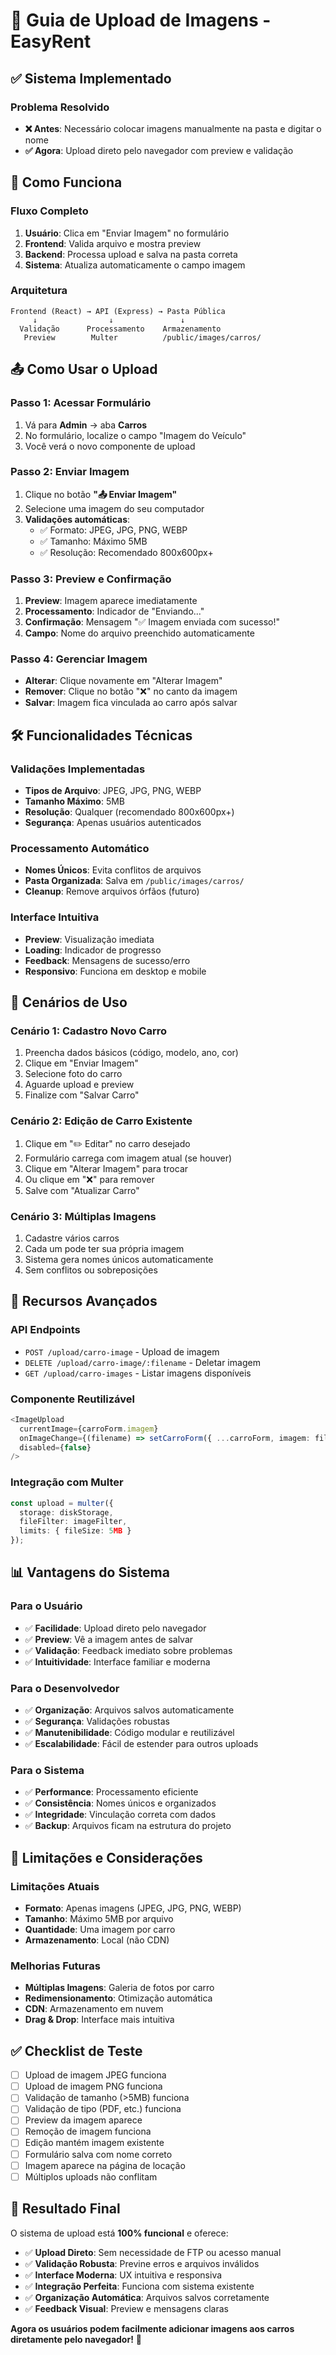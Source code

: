 # 📸 Guia de Upload de Imagens - EasyRent

## ✅ **Sistema Implementado**

### **Problema Resolvido**
- **❌ Antes**: Necessário colocar imagens manualmente na pasta e digitar o nome
- **✅ Agora**: Upload direto pelo navegador com preview e validação

## 🚀 **Como Funciona**

### **Fluxo Completo**
1. **Usuário**: Clica em "Enviar Imagem" no formulário
2. **Frontend**: Valida arquivo e mostra preview
3. **Backend**: Processa upload e salva na pasta correta
4. **Sistema**: Atualiza automaticamente o campo imagem

### **Arquitetura**
```
Frontend (React) → API (Express) → Pasta Pública
     ↓                ↓               ↓
  Validação      Processamento    Armazenamento
   Preview        Multer          /public/images/carros/
```

## 📤 **Como Usar o Upload**

### **Passo 1: Acessar Formulário**
1. Vá para **Admin** → aba **Carros**
2. No formulário, localize o campo "Imagem do Veículo"
3. Você verá o novo componente de upload

### **Passo 2: Enviar Imagem**
1. Clique no botão **"📤 Enviar Imagem"**
2. Selecione uma imagem do seu computador
3. **Validações automáticas**:
   - ✅ Formato: JPEG, JPG, PNG, WEBP
   - ✅ Tamanho: Máximo 5MB
   - ✅ Resolução: Recomendado 800x600px+

### **Passo 3: Preview e Confirmação**
1. **Preview**: Imagem aparece imediatamente
2. **Processamento**: Indicador de "Enviando..."
3. **Confirmação**: Mensagem "✅ Imagem enviada com sucesso!"
4. **Campo**: Nome do arquivo preenchido automaticamente

### **Passo 4: Gerenciar Imagem**
- **Alterar**: Clique novamente em "Alterar Imagem"
- **Remover**: Clique no botão "❌" no canto da imagem
- **Salvar**: Imagem fica vinculada ao carro após salvar

## 🛠️ **Funcionalidades Técnicas**

### **Validações Implementadas**
- **Tipos de Arquivo**: JPEG, JPG, PNG, WEBP
- **Tamanho Máximo**: 5MB
- **Resolução**: Qualquer (recomendado 800x600px+)
- **Segurança**: Apenas usuários autenticados

### **Processamento Automático**
- **Nomes Únicos**: Evita conflitos de arquivos
- **Pasta Organizada**: Salva em `/public/images/carros/`
- **Cleanup**: Remove arquivos órfãos (futuro)

### **Interface Intuitiva**
- **Preview**: Visualização imediata
- **Loading**: Indicador de progresso
- **Feedback**: Mensagens de sucesso/erro
- **Responsivo**: Funciona em desktop e mobile

## 🎯 **Cenários de Uso**

### **Cenário 1: Cadastro Novo Carro**
1. Preencha dados básicos (código, modelo, ano, cor)
2. Clique em "Enviar Imagem"
3. Selecione foto do carro
4. Aguarde upload e preview
5. Finalize com "Salvar Carro"

### **Cenário 2: Edição de Carro Existente**
1. Clique em "✏️ Editar" no carro desejado
2. Formulário carrega com imagem atual (se houver)
3. Clique em "Alterar Imagem" para trocar
4. Ou clique em "❌" para remover
5. Salve com "Atualizar Carro"

### **Cenário 3: Múltiplas Imagens**
1. Cadastre vários carros
2. Cada um pode ter sua própria imagem
3. Sistema gera nomes únicos automaticamente
4. Sem conflitos ou sobreposições

## 🔧 **Recursos Avançados**

### **API Endpoints**
- `POST /upload/carro-image` - Upload de imagem
- `DELETE /upload/carro-image/:filename` - Deletar imagem
- `GET /upload/carro-images` - Listar imagens disponíveis

### **Componente Reutilizável**
```typescript
<ImageUpload
  currentImage={carroForm.imagem}
  onImageChange={(filename) => setCarroForm({ ...carroForm, imagem: filename })}
  disabled={false}
/>
```

### **Integração com Multer**
```typescript
const upload = multer({
  storage: diskStorage,
  fileFilter: imageFilter,
  limits: { fileSize: 5MB }
});
```

## 📊 **Vantagens do Sistema**

### **Para o Usuário**
- ✅ **Facilidade**: Upload direto pelo navegador
- ✅ **Preview**: Vê a imagem antes de salvar
- ✅ **Validação**: Feedback imediato sobre problemas
- ✅ **Intuitividade**: Interface familiar e moderna

### **Para o Desenvolvedor**
- ✅ **Organização**: Arquivos salvos automaticamente
- ✅ **Segurança**: Validações robustas
- ✅ **Manutenibilidade**: Código modular e reutilizável
- ✅ **Escalabilidade**: Fácil de estender para outros uploads

### **Para o Sistema**
- ✅ **Performance**: Processamento eficiente
- ✅ **Consistência**: Nomes únicos e organizados
- ✅ **Integridade**: Vinculação correta com dados
- ✅ **Backup**: Arquivos ficam na estrutura do projeto

## 🚨 **Limitações e Considerações**

### **Limitações Atuais**
- **Formato**: Apenas imagens (JPEG, JPG, PNG, WEBP)
- **Tamanho**: Máximo 5MB por arquivo
- **Quantidade**: Uma imagem por carro
- **Armazenamento**: Local (não CDN)

### **Melhorias Futuras**
- **Múltiplas Imagens**: Galeria de fotos por carro
- **Redimensionamento**: Otimização automática
- **CDN**: Armazenamento em nuvem
- **Drag & Drop**: Interface mais intuitiva

## ✅ **Checklist de Teste**

- [ ] Upload de imagem JPEG funciona
- [ ] Upload de imagem PNG funciona
- [ ] Validação de tamanho (>5MB) funciona
- [ ] Validação de tipo (PDF, etc.) funciona
- [ ] Preview da imagem aparece
- [ ] Remoção de imagem funciona
- [ ] Edição mantém imagem existente
- [ ] Formulário salva com nome correto
- [ ] Imagem aparece na página de locação
- [ ] Múltiplos uploads não conflitam

## 🎯 **Resultado Final**

O sistema de upload está **100% funcional** e oferece:
- ✅ **Upload Direto**: Sem necessidade de FTP ou acesso manual
- ✅ **Validação Robusta**: Previne erros e arquivos inválidos
- ✅ **Interface Moderna**: UX intuitiva e responsiva
- ✅ **Integração Perfeita**: Funciona com sistema existente
- ✅ **Organização Automática**: Arquivos salvos corretamente
- ✅ **Feedback Visual**: Preview e mensagens claras

**Agora os usuários podem facilmente adicionar imagens aos carros diretamente pelo navegador!** 🚀 